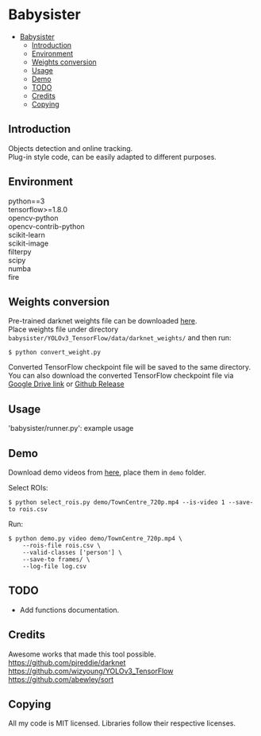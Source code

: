 # Babysister

- [Babysister](#babysister)
  - [Introduction](#introduction)
  - [Environment](#environment)
  - [Weights conversion](#weights-conversion)
  - [Usage](#usage)
  - [Demo](#demo)
  - [TODO](#todo)
  - [Credits](#credits)
  - [Copying](#copying)

## Introduction
  Objects detection and online tracking.  
  Plug-in style code, can be easily adapted to different purposes.

## Environment
  python==3  
  tensorflow>=1.8.0  
  opencv-python  
  opencv-contrib-python  
  scikit-learn  
  scikit-image  
  filterpy  
  scipy  
  numba  
  fire  

## Weights conversion
  Pre-trained darknet weights file can be downloaded [here](https://pjreddie.com/media/files/yolov3.weights).  
  Place weights file under directory  
  `babysister/YOLOv3_TensorFlow/data/darknet_weights/` and then run:

  ```shell
  $ python convert_weight.py
  ```

  Converted TensorFlow checkpoint file will be saved to the same directory.  
  You can also download the converted TensorFlow checkpoint file via  
  [Google Drive link](https://drive.google.com/drive/folders/1mXbNgNxyXPi7JNsnBaxEv1-nWr7SVoQt?usp=sharing) or [Github Release](https://github.com/wizyoung/YOLOv3_TensorFlow/releases/)

## Usage
  'babysister/runner.py': example usage

## Demo
  Download demo videos from [here](https://drive.google.com/drive/folders/1V5W7tBTlW9LoYb2HTenKWJp18eleh_TV?usp=sharing), place them in `demo` folder.  

  Select ROIs:
  ```shell
  $ python select_rois.py demo/TownCentre_720p.mp4 --is-video 1 --save-to rois.csv
  ```

  Run:
  ```shell
  $ python demo.py video demo/TownCentre_720p.mp4 \
      --rois-file rois.csv \
      --valid-classes ['person'] \
      --save-to frames/ \
      --log-file log.csv
  ```

## TODO
  - Add functions documentation.

## Credits
Awesome works that made this tool possible.  
https://github.com/pjreddie/darknet  
https://github.com/wizyoung/YOLOv3_TensorFlow  
https://github.com/abewley/sort


## Copying
  All my code is MIT licensed. Libraries follow their respective licenses.
